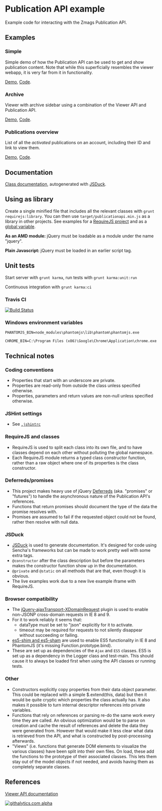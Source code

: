 Publication API example
==========================

Example code for interacting with the Zmags Publication API.

## Examples

### Simple
Simple demo of how the Publication API can be used to get and show publication content. Note that while this superficially resembles the viewer webapp, it is very far from it in functionality.

[Demo](http://lugribossk.github.com/publication-api-experiment/src/main/examples/simple/simple.html), [Code](src/main/examples/simple/simple.js).

### Archive
Viewer with archive sidebar using a combination of the Viewer API and Publication API.

[Demo](http://lugribossk.github.com/publication-api-experiment/src/main/examples/archive/archive.html), [Code](src/main/examples/archive/archive.js).

### Publications overview
List of all the *activated* publications on an account, including their ID and link to view them.

[Demo](http://lugribossk.github.com/publication-api-experiment/src/main/examples/overview/overview.html), [Code](src/main/examples/overview/overview.js).

## Documentation
[Class documentation](http://lugribossk.github.com/publication-api-experiment/docs/index.html), autogenerated with [JSDuck](https://github.com/senchalabs/jsduck).

## Using as library
Create a single minified file that includes all the relevant classes with `grunt requirejs:library`. You can then use `target/publicationapi.min.js` as a library in other projects. See examples for a [RequireJS project](src/main/examples/library/library-require.html) and as a [global variable](src/main/examples/library/library-global.html).

**As an AMD module:** jQuery must be loadable as a module under the name "jquery".

**Plain Javascript:** jQuery must be loaded in an earlier script tag.


## Unit tests
Start server with `grunt karma`, run tests with `grunt karma:unit:run`

Continuous integration with `grunt karma:ci`

### Travis CI
[![Build Status](https://travis-ci.org/Lugribossk/publication-api-experiment.png?branch=master)](https://travis-ci.org/Lugribossk/publication-api-experiment)

### Windows environment variables
`PHANTOMJS_BIN=node_modules\phantomjs\lib\phantom\phantomjs.exe`

`CHROME_BIN=C:\Program Files (x86)\Google\Chrome\Application\chrome.exe`

## Technical notes

### Coding conventions
- Properties that start with an underscore are private.
- Properties are read-only from outside the class unless specified otherwise.
- Properties, parameters and return values are non-null unless specified otherwise.

### JSHint settings
- See [`.jshintrc`](.jshintrc)

### RequireJS and classes
- RequireJS is used to split each class into its own file, and to have classes depend on each other without polluting the global namespace.
- Each RequireJS module returns a typed class constructor function, rather than a raw object where one of its properties is the class constructor.

### Deferreds/promises
- This project makes heavy use of jQuery [Deferreds](http://api.jquery.com/category/deferred-object/) (aka. "promises" or "futures") to handle the asynchronous nature
  of the Publication API's references.
- Functions that return promises should document the type of the data the promise resolves with.
- Promises are assumed to fail if the requested object could not be found, rather then resolve with null data.

### JSDuck
- [JSDuck](https://github.com/senchalabs/jsduck) is used to generate documentation. It's designed for code using Sencha's frameworks but can be made to work pretty well with some extra tags.
- `@constructor` after the class description but before the parameters makes the constructor function show up in the documentation.
- `@private` and `@static` on all methods that are that, even though it is obvious.
- The live examples work due to a new live example iframe with RequireJS.

### Browser compatibility
- The [jQuery-ajaxTransport-XDomainRequest](https://github.com/MoonScript/jQuery-ajaxTransport-XDomainRequest) plugin is used to enable non-JSONP cross-domain requests in IE 8 and 9.
- For it to work reliably it seems that:
   - dataType must be set to "json" explicitly for it to activate.
   - timeout may be required for requests to not silently disappear without succeeding or failing.
- [es5-shim and es5-sham](https://github.com/kriskowal/es5-shim) are used to enable ES5 functionality in IE 8 and PhantomJS (it's missing Function.prototype.bind).
- These are set up as dependencies of the `Ajax` and `ES5` classes. ES5 is set up as a dependency in the Logger class and test-main. This should cause it to always be loaded first when using the API classes or running tests.

### Other
- Constructors explicitly copy properties from their data object parameter. This could be replaced with a
  simple $.extend(this, data) but then it would be quite cryptic which properties the class actually has. It also makes it
  possible to turn internal descriptor references into private variables.
- Functions that rely on references or parsing re-do the same work every time they are called.
  An obvious optimization would be to parse on creation and cache the result of references and delete the data they were generated from.
  However that would make it less clear what data is retrieved from the API, and what is constructed by post-processing afterwards.
- "Views" (i.e. functions that generate DOM elements to visualize the various classes) have been split into their own files. On load, these add the functions to the prototype of their associated classes. This lets them stay out of the model objects if not needed, and avoids having them as completely separate classes.

## References
[Viewer API documentation](http://documentation.zmags.com/viewercommonapi/index.html)


[![githalytics.com alpha](https://cruel-carlota.pagodabox.com/d0f7ee2f59e42083370a5e8e5e9519fa "githalytics.com")](http://githalytics.com/Lugribossk/publication-api-experiment)